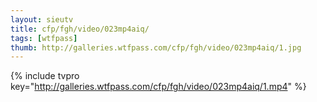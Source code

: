 ```yaml
--- 
layout: sieutv
title: cfp/fgh/video/023mp4aiq/
tags: [wtfpass]
thumb: http://galleries.wtfpass.com/cfp/fgh/video/023mp4aiq/1.jpg
---
```

{% include tvpro key="http://galleries.wtfpass.com/cfp/fgh/video/023mp4aiq/1.mp4" %} 
